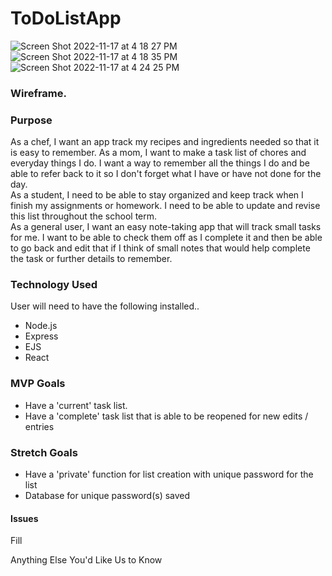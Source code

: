 # ToDoListApp
![Screen Shot 2022-11-17 at 4 18 27 PM](https://user-images.githubusercontent.com/115204404/202765888-c0d2f03f-9d03-4f36-84e2-36df95d8095a.png)
![Screen Shot 2022-11-17 at 4 18 35 PM](https://user-images.githubusercontent.com/115204404/202765892-2a863734-ec99-4437-89f1-f7fce0371e23.png)
![Screen Shot 2022-11-17 at 4 24 25 PM](https://user-images.githubusercontent.com/115204404/202765895-9a069259-b951-4f8c-9943-e39a336d9bc3.png)
<h3>Wireframe.</h3> 

<h3>Purpose </h3>
As a chef, I want an app track my recipes and ingredients needed so that it is easy to remember.
As a mom, I want to make a task list of chores and everyday things I do. I want a way to remember all the things I do and be able to refer back to it so I don't forget what I have or have not done for the day. <br />
As a student, I need to be able to stay organized and keep track when I finish my assignments or homework. I need to be able to update and revise this list throughout the school term. <br />
As a general user, I want an easy note-taking app that will track small tasks for me. I want to be able to check them off as I complete it and then be able to go back and edit that if I think of small notes that would help complete the task or further details to remember.  <br />

<h3>Technology Used</h3>
User will need to have the following installed..
<ul>
<li> Node.js </li>
<li> Express </li>
<li> EJS </li>
  <li> React</li>
</ul>

<h3>MVP Goals</h3>
<ul>
<li>Have a 'current' task list.</li>
<li>Have a 'complete' task list that is able to be reopened for new edits / entries</li>
</ul>
<h3>Stretch Goals</h3>
<ul>
<li>Have a 'private' function for list creation with unique password for the list</li>
<li>Database for unique password(s) saved</li>
</ul>
<h4>Issues</h4>
<p> Fill
</p>
Anything Else You'd Like Us to Know
